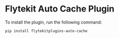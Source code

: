 # Flytekit Auto Cache Plugin



To install the plugin, run the following command:

```bash
pip install flytekitplugins-auto-cache
```
